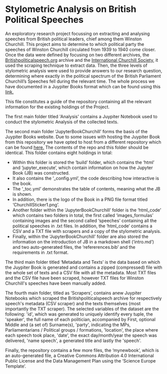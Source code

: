 # Stylometric Analysis on British Political Speeches
An exploratory research project focussing on extracting and analysing speeches from British political leaders, chief among them Winston Churchill.
This project aims to determine to which political party the speeches of Winston Churchill circulated from 1939 to 1940 come closer. 
Once the data were defined by focusing on two different archives, the [Britishpoliticalspeech.org](http://britishpoliticalspeech.org/) archive and the [International Churchill Society](https://winstonchurchill.org/), it used the scraping technique to extract data. 
Then, the three levels of stylometric analysis were used to provide answers to our research question, determining where exactly in the political spectrum of the British Parliament Churchill’s Speeches fell during the relevant time. 
The whole process we have documented in a Juypiter Books format which can be found using this [link.](https://paschalisag.github.io/jupy_book_churchill/html_code/political_party_stylometric_analysis-Copy1.html)

This file constitutes a guide of the repository containing all the relevant information for the existing holdings of the Project. 

The first main folder titled 'Analysis' contains a Juypiter Notebook used to conduct the stylometric Analysis of the collected texts. 

The second main folder ‘JupyterBookChurchill’ forms the basis of the Juypiter Books website. Due to some issues with hosting the Juypiter Book from this repository we have opted to host from a different repository which can be found [here.](https://github.com/PaschalisAg/jupy_book_churchill)
The contents of the repo and this folder should be identical. This folder contains eight holdings in total:
- Within this folder is stored the ‘build’ folder, which contains the ‘html’ and ‘jupyter_execute’, which contain information on how the Jupyter Book (JB) was constructed.
- It also contains the ‘_config.yml’, the code describing how interactive is the book. 
- The ‘_toc.yml’ demonstrates the table of contents, meaning what the JB is shown. 
- In addition, there is the logo of the Book in a PNG file format titled ‘ChurchillSticker1.png’. 
- Another folder within the ‘JupyterBookChurchill’ folder is the ‘html_code’ which contains two folders in total, the first called ‘images_formulas’ containing images and the second called ‘speeches’ containing all the political speeches in .txt files. In addition, the ‘html_code’ contains a CSV and a TXT file with scrapers and a copy of the stylometric analysis.
- Finally, within the ‘JupyterBookChurchill’ folder are also stored the information on the introduction of JB in a markdown shell (‘intro.md’) and two auto-generated files, the ‘refererences.bib’ and the requirements in .txt format.

The third main folder titled ‘Metadata and Texts’ is the data based on which the Juypiter Book is generated and contains a zipped (compressed) file with the whole set of texts and a CSV file with all the metadata. Most TXT files and the CSV file have been scraped, however TXT files for Winston Churchill's speeches have been manually added.

The fourth main folder, titled as ‘Scrapers’, contains anew Juypiter Notebooks which scraped the Britishpoliticalspeech archive for respectively speech's metadata (CSV scraper) and the texts themselves (most importantly the TXT scraper). The selected variables of the dataset are the following: 'id', which was generated to uniquely identify every tuple, the 'speaker', the full name of each politician, accompanied by First, optional Middle and (a set of) Surname(s), 'party', indicating the MPs, Parliamentarians / Political groups / formations, 'location', the place where each speech took place, 'date', the exact day/month/year the speech was delivered, 'name speech', a generated title and lastly the 'speech'.

Finally, the repository contains a few more files, the ‘mynewbook’, which is an auto-generated file, a Creative Commons Attribution 4.0 International Public License and the Data Management Plan using the ‘Science Europe Template’.
